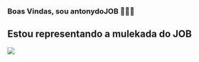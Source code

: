 ### Boas Vindas, sou antonydoJOB 🥇🥈🥉

## Estou representando a mulekada do JOB

![](https://media1.tenor.com/m/L2-zbUSLVIUAAAAC/guns-props.gif)
